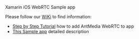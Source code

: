 Xamarin iOS WebRTC Sample app

Please follow our [WiKi](wiki) to find information:

* [Step by Step Tutorial](wiki/Xamarin-iOS-WebRTC-Tutorial) how to add AntMedia WebRTC to app
* [This Sample app](wiki/Xamarin-iOS-WebRTC-Sample) detailed description
